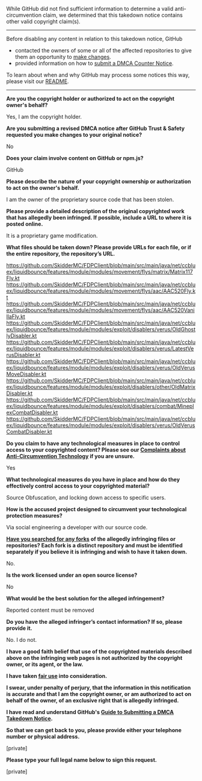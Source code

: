 While GitHub did not find sufficient information to determine a valid anti-circumvention claim, we determined that this takedown notice contains other valid copyright claim(s).

---

Before disabling any content in relation to this takedown notice, GitHub
- contacted the owners of some or all of the affected repositories to give them an opportunity to [make changes](https://docs.github.com/en/github/site-policy/dmca-takedown-policy#a-how-does-this-actually-work).
- provided information on how to [submit a DMCA Counter Notice](https://docs.github.com/en/articles/guide-to-submitting-a-dmca-counter-notice).

To learn about when and why GitHub may process some notices this way, please visit our [README](https://github.com/github/dmca/blob/master/README.md#anatomy-of-a-takedown-notice).

---

**Are you the copyright holder or authorized to act on the copyright owner's behalf?**

Yes, I am the copyright holder.

**Are you submitting a revised DMCA notice after GitHub Trust & Safety requested you make changes to your original notice?**

No

**Does your claim involve content on GitHub or npm.js?**

GitHub

**Please describe the nature of your copyright ownership or authorization to act on the owner's behalf.**

I am the owner of the proprietary source code that has been stolen.

**Please provide a detailed description of the original copyrighted work that has allegedly been infringed. If possible, include a URL to where it is posted online.**

It is a proprietary game modification.

**What files should be taken down? Please provide URLs for each file, or if the entire repository, the repository’s URL.**

https://github.com/SkidderMC/FDPClient/blob/main/src/main/java/net/ccbluex/liquidbounce/features/module/modules/movement/flys/matrix/Matrix117Fly.kt  
https://github.com/SkidderMC/FDPClient/blob/main/src/main/java/net/ccbluex/liquidbounce/features/module/modules/movement/flys/aac/AAC520Fly.kt  
https://github.com/SkidderMC/FDPClient/blob/main/src/main/java/net/ccbluex/liquidbounce/features/module/modules/movement/flys/aac/AAC520VanillaFly.kt  
https://github.com/SkidderMC/FDPClient/blob/main/src/main/java/net/ccbluex/liquidbounce/features/module/modules/exploit/disablers/verus/OldGhostlyDisabler.kt  
https://github.com/SkidderMC/FDPClient/blob/main/src/main/java/net/ccbluex/liquidbounce/features/module/modules/exploit/disablers/verus/LatestVerusDisabler.kt  
https://github.com/SkidderMC/FDPClient/blob/main/src/main/java/net/ccbluex/liquidbounce/features/module/modules/exploit/disablers/verus/OldVerusMoveDisabler.kt  
https://github.com/SkidderMC/FDPClient/blob/main/src/main/java/net/ccbluex/liquidbounce/features/module/modules/exploit/disablers/other/OldMatrixDisabler.kt  
https://github.com/SkidderMC/FDPClient/blob/main/src/main/java/net/ccbluex/liquidbounce/features/module/modules/exploit/disablers/combat/MineplexCombatDisabler.kt  
https://github.com/SkidderMC/FDPClient/blob/main/src/main/java/net/ccbluex/liquidbounce/features/module/modules/exploit/disablers/verus/OldVerusCombatDisabler.kt

**Do you claim to have any technological measures in place to control access to your copyrighted content? Please see our <a href="https://docs.github.com/articles/guide-to-submitting-a-dmca-takedown-notice#complaints-about-anti-circumvention-technology">Complaints about Anti-Circumvention Technology</a> if you are unsure.**

Yes

**What technological measures do you have in place and how do they effectively control access to your copyrighted material?**

Source Obfuscation, and locking down access to specific users.

**How is the accused project designed to circumvent your technological protection measures?**

Via social engineering a developer with our source code.

**<a href="https://docs.github.com/articles/dmca-takedown-policy#b-what-about-forks-or-whats-a-fork">Have you searched for any forks</a> of the allegedly infringing files or repositories? Each fork is a distinct repository and must be identified separately if you believe it is infringing and wish to have it taken down.**

No.

**Is the work licensed under an open source license?**

No

**What would be the best solution for the alleged infringement?**

Reported content must be removed

**Do you have the alleged infringer’s contact information? If so, please provide it.**

No. I do not.

**I have a good faith belief that use of the copyrighted materials described above on the infringing web pages is not authorized by the copyright owner, or its agent, or the law.**

**I have taken <a href="https://www.lumendatabase.org/topics/22">fair use</a> into consideration.**

**I swear, under penalty of perjury, that the information in this notification is accurate and that I am the copyright owner, or am authorized to act on behalf of the owner, of an exclusive right that is allegedly infringed.**

**I have read and understand GitHub's <a href="https://docs.github.com/articles/guide-to-submitting-a-dmca-takedown-notice/">Guide to Submitting a DMCA Takedown Notice</a>.**

**So that we can get back to you, please provide either your telephone number or physical address.**

[private]

**Please type your full legal name below to sign this request.**

[private]
